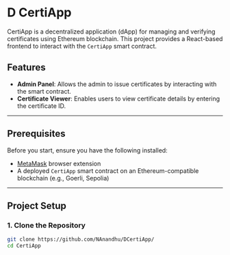 # D CertiApp 

CertiApp is a decentralized application (dApp) for managing and verifying certificates using Ethereum blockchain. This project provides a React-based frontend to interact with the `CertiApp` smart contract.

## Features
- **Admin Panel**: Allows the admin to issue certificates by interacting with the smart contract.
- **Certificate Viewer**: Enables users to view certificate details by entering the certificate ID.

---

## Prerequisites
Before you start, ensure you have the following installed:
- [MetaMask](https://metamask.io/) browser extension
- A deployed `CertiApp` smart contract on an Ethereum-compatible blockchain (e.g., Goerli, Sepolia)

---

## Project Setup

### 1. Clone the Repository
```bash
git clone https://github.com/NAnandhu/DCertiApp/
cd CertiApp

